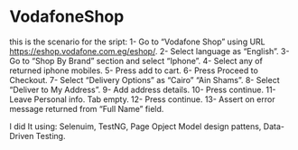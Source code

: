 # VodafoneShop
this is the scenario for the sript: 
1- Go to “Vodafone Shop” using URL https://eshop.vodafone.com.eg/eshop/.
2- Select language as “English”.
3- Go to “Shop By Brand” section and select “Iphone”.
4- Select any of returned iphone mobiles.
5- Press add to cart.
6- Press Proceed to Checkout.
7- Select “Delivery Options” as “Cairo” “Ain Shams”.
8- Select “Deliver to My Address”.
9- Add address details.
10- Press continue.
11- Leave Personal info. Tab empty.
12- Press continue.
13- Assert on error message returned from “Full Name” field.

I did It using: Selenuim, TestNG, Page Opject Model design pattens, Data-Driven Testing.
